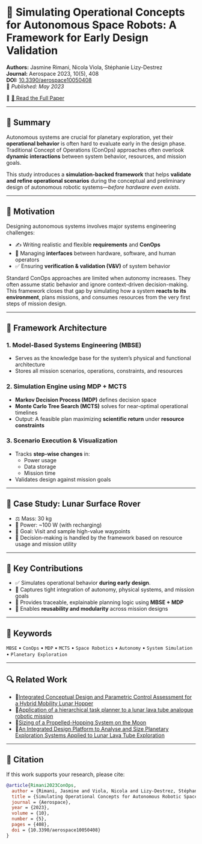 # 🧠 Simulating Operational Concepts for Autonomous Space Robots: A Framework for Early Design Validation

**Authors:** Jasmine Rimani, Nicola Viola, Stéphanie Lizy-Destrez  
**Journal:** Aerospace 2023, 10(5), 408  
**DOI:** [10.3390/aerospace10050408](https://doi.org/10.3390/aerospace10050408)  
📅 *Published: May 2023*

🔗 [📄 Read the Full Paper](https://www.mdpi.com/2226-4310/10/5/408)

---

## 🚀 Summary

Autonomous systems are crucial for planetary exploration, yet their **operational behavior** is often hard to evaluate early in the design phase. Traditional Concept of Operations (ConOps) approaches often overlook **dynamic interactions** between system behavior, resources, and mission goals.

This study introduces a **simulation-backed framework** that helps **validate and refine operational scenarios** during the conceptual and preliminary design of autonomous robotic systems—*before hardware even exists*.

---

## 🧭 Motivation

Designing autonomous systems involves major systems engineering challenges:

- ✍️ Writing realistic and flexible **requirements** and **ConOps**
- 🔌 Managing **interfaces** between hardware, software, and human operators  
- ✅ Ensuring **verification & validation (V&V)** of system behavior  

Standard ConOps approaches are limited when autonomy increases. They often assume static behavior and ignore context-driven decision-making. This framework closes that gap by simulating how a system **reacts to its environment**, plans missions, and consumes resources from the very first steps of mission design.

---

## 🧱 Framework Architecture

### 1. **Model-Based Systems Engineering (MBSE)**
- Serves as the knowledge base for the system’s physical and functional architecture  
- Stores all mission scenarios, operations, constraints, and resources  

### 2. **Simulation Engine using MDP + MCTS**
- **Markov Decision Process (MDP)** defines decision space  
- **Monte Carlo Tree Search (MCTS)** solves for near-optimal operational timelines  
- Output: A feasible plan maximizing **scientific return** under **resource constraints**

### 3. **Scenario Execution & Visualization**
- Tracks **step-wise changes** in:
  - Power usage
  - Data storage
  - Mission time  
- Validates design against mission goals

---

## 🤖 Case Study: Lunar Surface Rover

- ⚖️ Mass: 30 kg  
- 🔋 Power: ~100 W (with recharging)  
- 🎯 Goal: Visit and sample high-value waypoints  
- 🧠 Decision-making is handled by the framework based on resource usage and mission utility

---

## 🧪 Key Contributions

- ✅ Simulates operational behavior **during early design**. 
- 🧩 Captures tight integration of autonomy, physical systems, and mission goals  
- 🧠 Provides traceable, explainable planning logic using **MBSE + MDP**  
- 🔁 Enables **reusability and modularity** across mission designs

---

## 🧩 Keywords

`MBSE` • `ConOps` • `MDP` • `MCTS` • `Space Robotics` • `Autonomy` • `System Simulation` • `Planetary Exploration`

---
## 🔍 Related Work

- 🔗[Integrated Conceptual Design and Parametric Control Assessment for a Hybrid Mobility Lunar Hopper](https://www.mdpi.com/2226-4310/10/8/669)
- 🔗[Application of a hierarchical task planner to a lunar lava tube analogue robotic mission](https://www.researchgate.net/publication/355873695_Application_of_a_hierarchical_task_planner_to_a_lunar_lava_tube_analogue_robotic_mission)
- 🔗[Sizing of a Propelled-Hopping System on the Moon](https://www.researchgate.net/publication/363743254_Sizing_of_a_Propelled-Hopping_System_on_the_Moon)
- 🔗[An Integrated Design Platform to Analyse and Size Planetary Exploration Systems Applied to Lunar Lava Tube Exploration](https://www.researchgate.net/publication/363742561_An_Integrated_Design_Platform_to_Analyse_and_Size_Planetary_Exploration_Systems_Applied_to_Lunar_Lava_Tube_Exploration)

---

## 📝 Citation

If this work supports your research, please cite:

```bibtex
@article{Rimani2023ConOps,
  author = {Rimani, Jasmine and Viola, Nicola and Lizy-Destrez, Stéphanie},
  title = {Simulating Operational Concepts for Autonomous Robotic Space Exploration Systems: A Framework for Early Design Validation},
  journal = {Aerospace},
  year = {2023},
  volume = {10},
  number = {5},
  pages = {408},
  doi = {10.3390/aerospace10050408}
}
